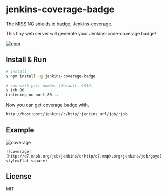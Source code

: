# jenkins-coverage-badge

The MISSING [shields.io](http://shields.io) badge, Jenkins-coverage.

This tiny web server will generate your Jenkins-code-coverage badge!

[![npm](https://img.shields.io/npm/v/jenkins-coverage-badge.svg?style=flat-square)]()

## Install & Run
```bash
# install
$ npm install -g jenkins-coverage-badge

# run with port number (default: 9913)
$ jcb 80
Listening on port 80...

```

Now you can get coverage badge with,

`http://host:port/jenkins/c/http/:jenkins_url/job/:job`

## Example

![coverage](http://d7.mnpk.org/jcb/jenkins/c/http/d7.mnpk.org/jenkins/job/goyo?style=flat-square)
```
![coverage](http://d7.mnpk.org/jcb/jenkins/c/http/d7.mnpk.org/jenkins/job/goyo?style=flat-square)
```
 
## License
MIT
